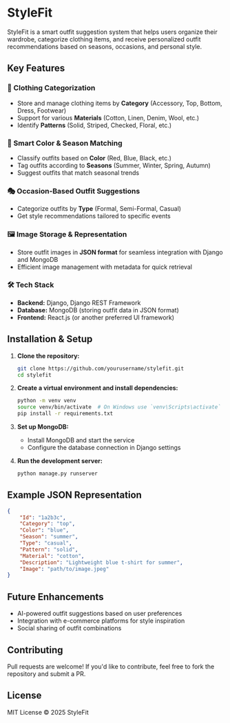 # StyleFit

StyleFit is a smart outfit suggestion system that helps users organize their wardrobe, categorize clothing items, and receive personalized outfit recommendations based on seasons, occasions, and personal style.

## Key Features

### 👕 Clothing Categorization
- Store and manage clothing items by **Category** (Accessory, Top, Bottom, Dress, Footwear)
- Support for various **Materials** (Cotton, Linen, Denim, Wool, etc.)
- Identify **Patterns** (Solid, Striped, Checked, Floral, etc.)

### 🎨 Smart Color & Season Matching
- Classify outfits based on **Color** (Red, Blue, Black, etc.)
- Tag outfits according to **Seasons** (Summer, Winter, Spring, Autumn)
- Suggest outfits that match seasonal trends

### 🎭 Occasion-Based Outfit Suggestions
- Categorize outfits by **Type** (Formal, Semi-Formal, Casual)
- Get style recommendations tailored to specific events

### 🖼️ Image Storage & Representation
- Store outfit images in **JSON format** for seamless integration with Django and MongoDB
- Efficient image management with metadata for quick retrieval

### 🛠️ Tech Stack
- **Backend:** Django, Django REST Framework
- **Database:** MongoDB (storing outfit data in JSON format)
- **Frontend:** React.js (or another preferred UI framework)
<!-- - **Authentication:** Django Allauth or JWT-based login (optional feature) -->

## Installation & Setup

1. **Clone the repository:**
   ```bash
   git clone https://github.com/yourusername/stylefit.git
   cd stylefit
   ```
2. **Create a virtual environment and install dependencies:**
   ```bash
   python -m venv venv
   source venv/bin/activate  # On Windows use `venv\Scripts\activate`
   pip install -r requirements.txt
   ```
3. **Set up MongoDB:**
   - Install MongoDB and start the service
   - Configure the database connection in Django settings

4. **Run the development server:**
   ```bash
   python manage.py runserver
   ```

## Example JSON Representation
```json
{
    "Id": "1a2b3c",
    "Category": "top",
    "Color": "blue",
    "Season": "summer",
    "Type": "casual",
    "Pattern": "solid",
    "Material": "cotton",
    "Description": "Lightweight blue t-shirt for summer",
    "Image": "path/to/image.jpeg"
}
```

## Future Enhancements
- AI-powered outfit suggestions based on user preferences
- Integration with e-commerce platforms for style inspiration
- Social sharing of outfit combinations

## Contributing
Pull requests are welcome! If you'd like to contribute, feel free to fork the repository and submit a PR.

## License
MIT License © 2025 StyleFit